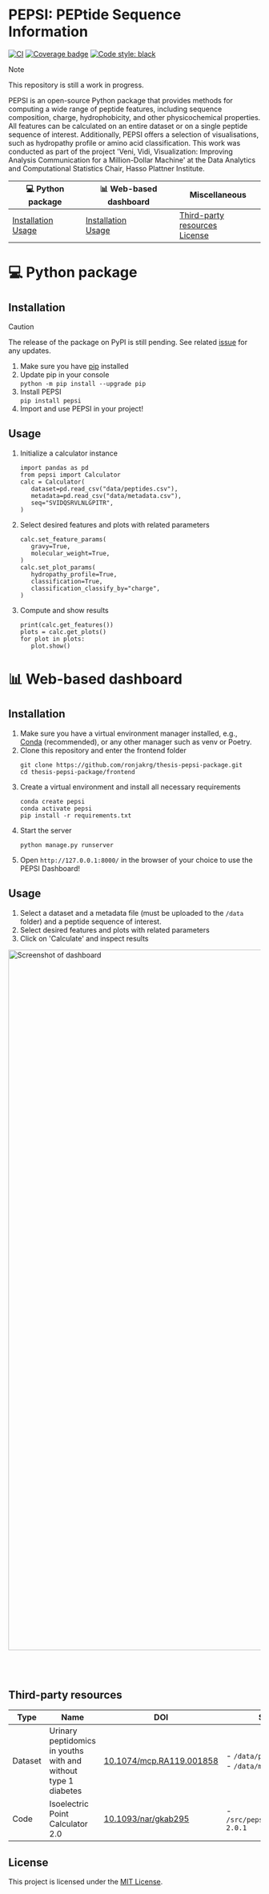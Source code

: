# PEPSI: **PEP**tide **S**equence **I**nformation

[![CI](https://github.com/ronjakrg/thesis-pepsi-package/actions/workflows/ci.yml/badge.svg)](https://github.com/ronjakrg/thesis-pepsi-package/actions/workflows/ci.yml)
[![Coverage badge](https://github.com/ronjakrg/thesis-pepsi-package/raw/python-coverage-comment-action-data/badge.svg)](https://github.com/ronjakrg/thesis-pepsi-package/tree/python-coverage-comment-action-data/)
[![Code style: black](https://img.shields.io/badge/code%20style-black-000000.svg)](https://github.com/psf/black)

> [!NOTE]
> This repository is still a work in progress.

PEPSI is an open-source Python package that provides methods for computing a wide range of peptide features, including sequence composition, charge, hydrophobicity, and other physicochemical properties. All features can be calculated on an entire dataset or on a single peptide sequence of interest. Additionally, PEPSI offers a selection of visualisations, such as hydropathy profile or amino acid classification.
This work was conducted as part of the project 'Veni, Vidi, Visualization: Improving Analysis Communication for a Million-Dollar Machine' at the Data Analytics and Computational Statistics Chair, Hasso Plattner Institute.

| 💻 Python package | 📊 Web-based dashboard | Miscellaneous |
|-------------------|-------------------------|-------|
| [Installation](#installation)<br>[Usage](#usage) | [Installation](#installation-1)<br>[Usage](#usage-1) | [Third-party resources](#third-party-resources)<br>[License](#license) |

# 💻 Python package
## Installation
> [!CAUTION]
> The release of the package on PyPI is still pending. See related [issue](https://github.com/pypi/support/issues/6869) for any updates.

1. Make sure you have [pip](https://pip.pypa.io/en/stable/installation/) installed
2. Update pip in your console <br>
   ```python -m pip install --upgrade pip```
3. Install PEPSI <br>
   ```pip install pepsi```
4. Import and use PEPSI in your project!

## Usage
1. Initialize a calculator instance
   ```
   import pandas as pd
   from pepsi import Calculator
   calc = Calculator(
      dataset=pd.read_csv("data/peptides.csv"),
      metadata=pd.read_csv("data/metadata.csv"),
      seq="SVIDQSRVLNLGPITR",
   )
   ```
2. Select desired features and plots with related parameters
   ```
   calc.set_feature_params(
      gravy=True,
      molecular_weight=True,
   )
   calc.set_plot_params(
      hydropathy_profile=True,
      classification=True,
      classification_classify_by="charge",
   )
   ```
3. Compute and show results
   ```
   print(calc.get_features())
   plots = calc.get_plots()
   for plot in plots:
      plot.show()
   ```

# 📊 Web-based dashboard
## Installation

1. Make sure you have a virtual environment manager installed, e.g., [Conda](https://www.anaconda.com/docs/getting-started/miniconda/install/) (recommended), or any other manager such as venv or Poetry.
2. Clone this repository and enter the frontend folder<br>
   ```
   git clone https://github.com/ronjakrg/thesis-pepsi-package.git
   cd thesis-pepsi-package/frontend
   ```
3. Create a virtual environment and install all necessary requirements<br>
   ```
   conda create pepsi
   conda activate pepsi
   pip install -r requirements.txt
   ```
4. Start the server<br>
   ```
   python manage.py runserver
   ```
5. Open `http://127.0.0.1:8000/` in the browser of your choice to use the PEPSI Dashboard!

## Usage
1. Select a dataset and a metadata file (must be uploaded to the `/data` folder) and a peptide sequence of interest.
2. Select desired features and plots with related parameters
3. Click on 'Calculate' and inspect results
<img width="2240" height="1400" alt="Screenshot of dashboard" src="https://github.com/user-attachments/assets/e61d6bd7-6826-4323-8e2f-7a416edfdd5b" />

<br><br>
## Third-party resources
| Type    | Name                                                           | DOI                                                                  | Saved in                                     |
|---------|----------------------------------------------------------------|----------------------------------------------------------------------|----------------------------------------------|
| Dataset | Urinary peptidomics in youths with and without type 1 diabetes | [10.1074/mcp.RA119.001858](https://doi.org/10.1074/mcp.RA119.001858) | - `/data/peptides.csv`<br>- `/data/metadata.csv` |
| Code    | Isoelectric Point Calculator 2.0                               | [10.1093/nar/gkab295](https://doi.org/10.1093/nar/gkab295)           | - `/src/pepsi/external/ipc-2.0.1`               |

## License
This project is licensed under the [MIT License](./LICENSE).

